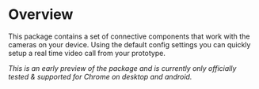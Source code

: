 # Overview
This package contains a set of connective components that work with the cameras on your device. Using the default config settings you can quickly setup a real time video call from your prototype.

*This is an early preview of the package and is currently only officially tested & supported for Chrome on desktop and android.*